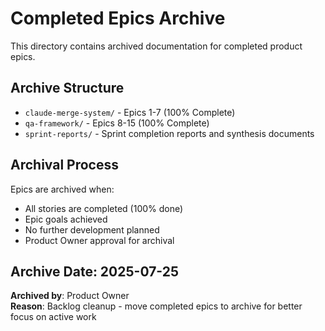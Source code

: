 # Completed Epics Archive

This directory contains archived documentation for completed product epics.

## Archive Structure

- `claude-merge-system/` - Epics 1-7 (100% Complete)
- `qa-framework/` - Epics 8-15 (100% Complete)
- `sprint-reports/` - Sprint completion reports and synthesis documents

## Archival Process

Epics are archived when:
- All stories are completed (100% done)
- Epic goals achieved
- No further development planned
- Product Owner approval for archival

## Archive Date: 2025-07-25

**Archived by**: Product Owner  
**Reason**: Backlog cleanup - move completed epics to archive for better focus on active work